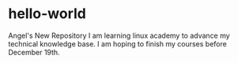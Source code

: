 # hello-world
Angel's New Repository
I am learning linux academy to advance my technical knowledge base.
I am hoping to finish my courses before December 19th.
